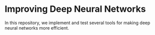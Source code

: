 # Improving Deep Neural Networks

In this repository, we implement and test several tools for making deep neural networks more efficient.